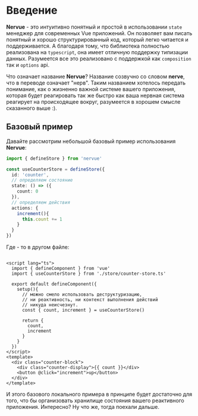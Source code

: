 # Введение

**Nervue** - это интуитивно понятный и простой в использовании ```state``` менеджер для современных Vue приложений. Он
позволяет вам писать понятный и хорошо структурированный код, который легко читается и поддерживается. А благодаря тому,
что библиотека полностью реализована на ```typescript```, она имеет отличную поддержку типизации данных. Разумеется все
это реализовано с поддержкой как ```composition``` так и ```options``` api.

Что означает название **Nervue**? Название созвучно со словом **nerve**, что
в переводе означает "нерв". Таким названием хотелось передать понимание, как о жизненно важной
системе вашего приложения, которая будет реагировать так же быстро как
ваша нервная система реагирует на происходящее вокруг, разумеется в хорошем смысле сказанного выше :).

## Базовый пример
Давайте рассмотрим небольшой базовый пример использования **Nervue**:

```typescript
import { defineStore } from 'nervue'

const useCounterStore = defineStore({
  id: 'counter',
  // определяем состояние
  state: () => ({
    count: 0
  }),
  // определяем действия
  actions: {
    increment(){
      this.count += 1
    }
  }
})
```

Где - то в другом файле:

```vue

<script lang="ts">
  import { defineComponent } from 'vue'
  import { useCounterStore } from './store/counter-store.ts'

  export default defineComponent({
    setup(){
      // можно смело использовать деструктуризацию,
      // ни реактивность, ни контекст выполнения действий
      // никуда неисчезнут.
      const { count, increment } = useCounterStore()

      return {
        count,
        increment
      }
    }
  })
</script>
<template>
  <div class="counter-block">
    <div class="counter-display">{{ count }}</div>
    <button @click="increment">up</button>
  </div>
</template>
```
И этого базового локального примера в принципе будет достаточно для того, что бы организовать 
хранилище состояния вашего реактивного приложения. Интересно? Ну что же, тогда поехали дальше.
